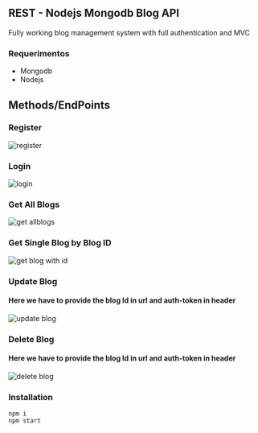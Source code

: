 
## REST - Nodejs Mongodb Blog API

Fully working blog management system with full authentication and MVC

### Requerimentos

- Mongodb
- Nodejs

## Methods/EndPoints

### Register 
![register](https://user-images.githubusercontent.com/96420426/216806149-f0d694c0-94b3-4c28-b1bc-86242fbc8126.png)


### Login

![login](https://user-images.githubusercontent.com/96420426/216806153-8e87d59e-c9f7-4c31-9a2b-de83113a62b7.png)


### Get All Blogs


![get allblogs](https://user-images.githubusercontent.com/96420426/216806158-25057712-b305-460c-b7d1-9a667437d8de.png)


### Get Single Blog by Blog ID


![get blog with id](https://user-images.githubusercontent.com/96420426/216806165-bdaf8800-4aa0-41e8-9e97-d2c86dd95cfd.png)


### Update Blog 
#### Here we have to provide the blog Id in url and auth-token in header

![update blog](https://user-images.githubusercontent.com/96420426/216806171-99959205-79e0-45a8-ab8b-11ec3b53fdf7.png)


### Delete Blog
#### Here we have to provide the blog Id in url and auth-token in header


![delete blog](https://user-images.githubusercontent.com/96420426/216806173-774fc2e3-7423-4cb0-9591-290df627f8f8.png)




### Installation

```
npm i
npm start
```
